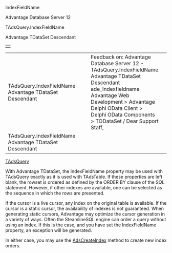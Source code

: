IndexFieldName




Advantage Database Server 12  

TAdsQuery.IndexFieldName

Advantage TDataSet Descendant

|  |
| --- |
|  |

|  |  |  |  |  |
| --- | --- | --- | --- | --- |
| TAdsQuery.IndexFieldName  Advantage TDataSet Descendant |  |  | Feedback on: Advantage Database Server 12 - TAdsQuery.IndexFieldName Advantage TDataSet Descendant ade\_Indexfieldname Advantage Web Development > Advantage Delphi OData Client > Delphi OData Components > TODataSet / Dear Support Staff, |  |
| TAdsQuery.IndexFieldName  Advantage TDataSet Descendant |  |  |  |  |

[TAdsQuery](ade_tadsquery.htm)

With Advantage TDataSet, the IndexFieldName property may be used with TAdsQuery exactly as it is used with TAdsTable. If these properties are left blank, the rowset is ordered as defined by the ORDER BY clause of the SQL statement. However, if other indexes are available, one can be selected as the sequence in which the rows are presented.

If the cursor is a live cursor, any index on the original table is available. If the cursor is a static cursor, the availability of indexes is not guaranteed. When generating static cursors, Advantage may optimize the cursor generation in a variety of ways. Often the SteamlineSQL engine can order a query without using an index. If this is the case, and you have set the IndexFieldName property, an exception will be generated.

In either case, you may use the [AdsCreateIndex](ade_adscreateindex.htm) method to create new index orders.